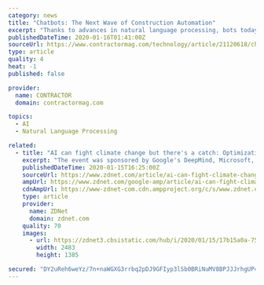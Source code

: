 ```yaml
---
category: news
title: "Chatbots: The Next Wave of Construction Automation"
excerpt: "Thanks to advances in natural language processing, bots today can identify valuable information from everyday speech. Natural language processing is extremely powerful. Last year, Google released a voice assistant that is indistinguishable from a human. In this video, you can see the bot booking an appointment for a haircut with a real person ..."
publishedDateTime: 2020-01-16T01:41:00Z
sourceUrl: https://www.contractormag.com/technology/article/21120618/chatbots-the-next-wave-of-construction-automation
type: article
quality: 4
heat: -1
published: false

provider:
  name: CONTRACTOR
  domain: contractormag.com

topics:
  - AI
  - Natural Language Processing

related:
  - title: "AI can fight climate change but there's a catch: Optimization doesn't automatically equal emissions reduction"
    excerpt: "The event was sponsored by Google's DeepMind, Microsoft, and ElementAI, the AI software and services firm co-founded by Yoshua Bengio, a star in the field of deep learning. Organizers were from Climate Change AI, a group of volunteer researchers from institutions around the world. What is artificial general intelligence? Everything you need ..."
    publishedDateTime: 2020-01-15T16:25:00Z
    sourceUrl: https://www.zdnet.com/article/ai-can-fight-climate-change-but-theres-a-catch-optimization-doesnt-automatically-equal-emissions-reduction/
    ampUrl: https://www.zdnet.com/google-amp/article/ai-can-fight-climate-change-but-theres-a-catch-optimization-doesnt-automatically-equal-emissions-reduction/
    cdnAmpUrl: https://www-zdnet-com.cdn.ampproject.org/c/s/www.zdnet.com/google-amp/article/ai-can-fight-climate-change-but-theres-a-catch-optimization-doesnt-automatically-equal-emissions-reduction/
    type: article
    provider:
      name: ZDNet
      domain: zdnet.com
    quality: 70
    images:
      - url: https://zdnet3.cbsistatic.com/hub/i/2020/01/15/17b15a0a-75a3-4e60-8f52-373c4dfcb3ed/yoshua-bengio-andrew-ng-climate-panel-dec-2019.png
        width: 2483
        height: 1385

secured: "DY2uReh6weYz/7n+naWGXG3rrbq2pDJ9GFIyp3lSb0BRiNuMV8BPJJJrhgUP4GqwebMiMPYOqpgYsxf/Omz+O4jNbC7L7Tl8Vhy0fYSzEkMK57wkAfCRHBQlcimkKEHVXkukc7Y28KVrerLRPtVPkrRDF4yrm3eu7tYIe3sab1gDEi5qald5aR4Wiypyo2BXJVDdU+dEyTJ4VFpGSOaIdAJ6XWSBfCqWEiUdmpUS5tGW2+ZTrEBApVpLRbClI3v6ehs1DIOB6Tb6NnhrFo0eQyn6VhHFbvij7SKsDyZ37J6fRPJSGSgSF1+IHZQ5OwcZICk90MgwZ9ARIUXZEXdXmFzSm++q2CAb9Yv/so1cHLz8cOS8oWVim3ulFBPceRabCn8rQfsMa/GyGyd0LjAmaVTNBelLi3t37EKFFuGFQaTcbb19I8ccLZrj5WeMUYfCqenfuqfr+BWswTLl6NJoYQ==;iJk818Fgz3UEQN7kWa04rw=="
---
```


